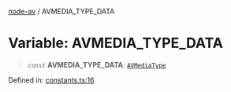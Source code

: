 [node-av](../globals.md) / AVMEDIA\_TYPE\_DATA

# Variable: AVMEDIA\_TYPE\_DATA

> `const` **AVMEDIA\_TYPE\_DATA**: [`AVMediaType`](../type-aliases/AVMediaType.md)

Defined in: [constants.ts:16](https://github.com/seydx/av/blob/f8631fc881b394300b1479f511d55cf1c370a87f/src/constants/constants.ts#L16)
